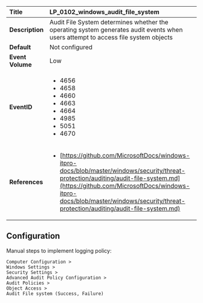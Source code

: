 | Title            | LP_0102_windows_audit_file_system                                                                     |
|:-----------------|:--------------------------------------------------------------------------------|
| **Description**  | Audit File System determines whether the operating system generates audit events when users attempt to access file system objects                                                               |
| **Default**      | Not configured                                                                   |
| **Event Volume** | Low                                                                    |
| **EventID**      | <ul><li>4656</li><li>4658</li><li>4660</li><li>4663</li><li>4664</li><li>4985</li><li>5051</li><li>4670</li></ul>         |
| **References**   | <ul><li>[https://github.com/MicrosoftDocs/windows-itpro-docs/blob/master/windows/security/threat-protection/auditing/audit-file-system.md](https://github.com/MicrosoftDocs/windows-itpro-docs/blob/master/windows/security/threat-protection/auditing/audit-file-system.md)</li></ul> |



## Configuration

Manual steps to implement logging policy:

```
Computer Configuration >
Windows Settings >
Security Settings >
Advanced Audit Policy Configuration >
Audit Policies >
Object Access >
Audit File system (Success, Failure)
```


